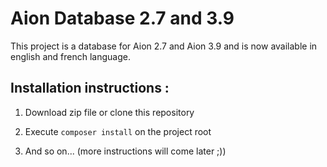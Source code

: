 # Aion Database 2.7 and 3.9
This project is a database for Aion 2.7 and Aion 3.9 and is now available in english and french language.

## Installation instructions :

1. Download zip file or clone this repository

2. Execute ```composer install``` on the project root

3. And so on... (more instructions will come later ;))
